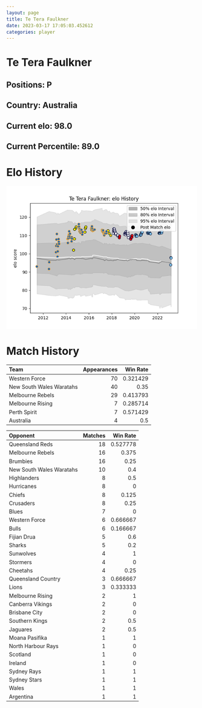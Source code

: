```yaml
---  
layout: page  
title: Te Tera Faulkner  
date: 2023-03-17 17:05:03.452612  
categories: player  
---
```

# Te Tera Faulkner

## Positions: P

## Country: Australia

## Current elo: 98.0

## Current Percentile: 89.0

# Elo History


![elo history](history_TeTeraFaulkner.png)
# Match History


| Team                     |   Appearances |   Win Rate |
|:-------------------------|--------------:|-----------:|
| Western Force            |            70 |   0.321429 |
| New South Wales Waratahs |            40 |   0.35     |
| Melbourne Rebels         |            29 |   0.413793 |
| Melbourne Rising         |             7 |   0.285714 |
| Perth Spirit             |             7 |   0.571429 |
| Australia                |             4 |   0.5      |

| Opponent                 |   Matches |   Win Rate |
|:-------------------------|----------:|-----------:|
| Queensland Reds          |        18 |   0.527778 |
| Melbourne Rebels         |        16 |   0.375    |
| Brumbies                 |        16 |   0.25     |
| New South Wales Waratahs |        10 |   0.4      |
| Highlanders              |         8 |   0.5      |
| Hurricanes               |         8 |   0        |
| Chiefs                   |         8 |   0.125    |
| Crusaders                |         8 |   0.25     |
| Blues                    |         7 |   0        |
| Western Force            |         6 |   0.666667 |
| Bulls                    |         6 |   0.166667 |
| Fijian Drua              |         5 |   0.6      |
| Sharks                   |         5 |   0.2      |
| Sunwolves                |         4 |   1        |
| Stormers                 |         4 |   0        |
| Cheetahs                 |         4 |   0.25     |
| Queensland Country       |         3 |   0.666667 |
| Lions                    |         3 |   0.333333 |
| Melbourne Rising         |         2 |   1        |
| Canberra Vikings         |         2 |   0        |
| Brisbane City            |         2 |   0        |
| Southern Kings           |         2 |   0.5      |
| Jaguares                 |         2 |   0.5      |
| Moana Pasifika           |         1 |   1        |
| North Harbour Rays       |         1 |   0        |
| Scotland                 |         1 |   0        |
| Ireland                  |         1 |   0        |
| Sydney Rays              |         1 |   1        |
| Sydney Stars             |         1 |   1        |
| Wales                    |         1 |   1        |
| Argentina                |         1 |   1        |
